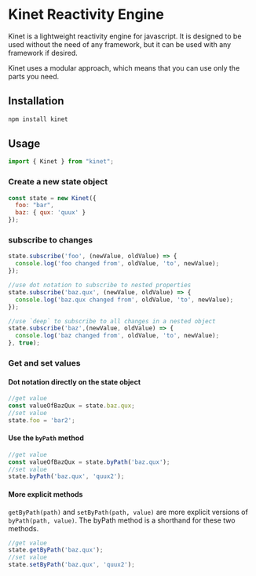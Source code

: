 # Kinet Reactivity Engine

Kinet is a lightweight reactivity engine for javascript. It is designed to be used without the need of any framework, but it can be used with any framework if desired.

Kinet uses a modular approach, which means that you can use only the parts you need.

## Installation

```bash
npm install kinet
```

## Usage

```javascript
import { Kinet } from "kinet";
```

### Create a new state object
```javascript
const state = new Kinet({
  foo: "bar",
  baz: { qux: 'quux' }
});
```

### subscribe to changes
```javascript
state.subscribe('foo', (newValue, oldValue) => {
  console.log('foo changed from', oldValue, 'to', newValue);
});

//use dot notation to subscribe to nested properties
state.subscribe('baz.qux', (newValue, oldValue) => {
  console.log('baz.qux changed from', oldValue, 'to', newValue);
});

//use `deep` to subscribe to all changes in a nested object
state.subscribe('baz',(newValue, oldValue) => {
  console.log('baz changed from', oldValue, 'to', newValue);
}, true);
```

### Get and set values
#### Dot notation directly on the state object
```javascript
//get value
const valueOfBazQux = state.baz.qux;
//set value
state.foo = 'bar2';
```

#### Use the `byPath` method
```javascript
//get value
const valueOfBazQux = state.byPath('baz.qux');
//set value
state.byPath('baz.qux', 'quux2');
```
#### More explicit methods
`getByPath(path)` and `setByPath(path, value)` are more explicit versions of `byPath(path, value)`. The byPath method is a shorthand for these two methods.
```javascript
//get value
state.getByPath('baz.qux');
//set value
state.setByPath('baz.qux', 'quux2');
```
